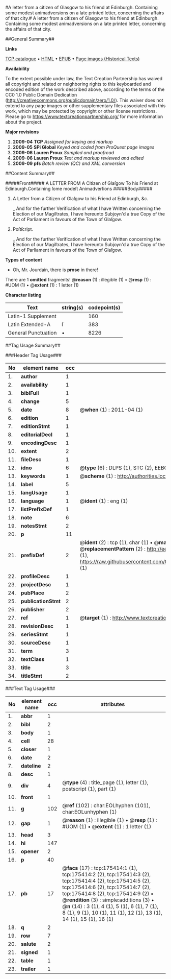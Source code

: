 #A letter from a citizen of Glasgow to his friend at Edinburgh. Containing some modest animadversions on a late printed letter, concerning the affairs of that city.#
A letter from a citizen of Glasgow to his friend at Edinburgh. Containing some modest animadversions on a late printed letter, concerning the affairs of that city.

##General Summary##

**Links**

[TCP catalogue](http://www.ota.ox.ac.uk/tcp/)  • 
[HTML](http://tei.it.ox.ac.uk/tcp/Texts-HTML/free/B01/B01519.html)  • 
[EPUB](http://tei.it.ox.ac.uk/tcp/Texts-EPUB/free/B01/B01519.epub) • 
[Page images (Historical Texts)](https://historicaltexts.jisc.ac.uk/eebo-52211682e)

**Availability**

To the extent possible under law, the Text Creation Partnership has waived all copyright and related or neighboring rights to this keyboarded and encoded edition of the work described above, according to the terms of the CC0 1.0 Public Domain Dedication (http://creativecommons.org/publicdomain/zero/1.0/). This waiver does not extend to any page images or other supplementary files associated with this work, which may be protected by copyright or other license restrictions. Please go to https://www.textcreationpartnership.org/ for more information about the project.

**Major revisions**

1. __2009-04__ __TCP__ *Assigned for keying and markup*
1. __2009-05__ __SPi Global__ *Keyed and coded from ProQuest page images*
1. __2009-06__ __Lauren Proux__ *Sampled and proofread*
1. __2009-06__ __Lauren Proux__ *Text and markup reviewed and edited*
1. __2009-09__ __pfs__ *Batch review (QC) and XML conversion*

##Content Summary##

#####Front#####
A LETTER FROM A Citizen of Glaſgow To his Friend at Edinburgh.Containing ſome modeſt Animadverſions 
#####Body#####

1. A Letter from a Citizen of Glaſgow to his Friend at Edinburgh, &c.

    _ And for the further Verification of what I have Written concerning the Election of our Magiſtrates, I have hereunto Subjoyn'd a true Copy of the Act of Parliament in favours of the Town of Glaſgow.

1. Poſtſcript.

    _ And for the further Verification of what I have Written concerning the Election of our Magiſtrates, I have hereunto Subjoyn'd a true Copy of the Act of Parliament in favours of the Town of Glaſgow.

**Types of content**

  * Oh, Mr. Jourdain, there is **prose** in there!

There are 1 **omitted** fragments! 
 @__reason__ (1) : illegible (1)  •  @__resp__ (1) : #UOM (1)  •  @__extent__ (1) : 1 letter (1)

**Character listing**


|Text|string(s)|codepoint(s)|
|---|---|---|
|Latin-1 Supplement| |160|
|Latin Extended-A|ſ|383|
|General Punctuation|•|8226|

##Tag Usage Summary##

###Header Tag Usage###

|No|element name|occ|attributes|
|---|---|---|---|
|1.|__author__|1||
|2.|__availability__|1||
|3.|__biblFull__|1||
|4.|__change__|5||
|5.|__date__|8| @__when__ (1) : 2011-04 (1)|
|6.|__edition__|1||
|7.|__editionStmt__|1||
|8.|__editorialDecl__|1||
|9.|__encodingDesc__|1||
|10.|__extent__|2||
|11.|__fileDesc__|1||
|12.|__idno__|6| @__type__ (6) : DLPS (1), STC (2), EEBO-CITATION (1), OCLC (1), VID (1)|
|13.|__keywords__|1| @__scheme__ (1) : http://authorities.loc.gov/ (1)|
|14.|__label__|5||
|15.|__langUsage__|1||
|16.|__language__|1| @__ident__ (1) : eng (1)|
|17.|__listPrefixDef__|1||
|18.|__note__|6||
|19.|__notesStmt__|2||
|20.|__p__|11||
|21.|__prefixDef__|2| @__ident__ (2) : tcp (1), char (1)  •  @__matchPattern__ (2) : ([0-9\-]+):([0-9IVX]+) (1), (.+) (1)  •  @__replacementPattern__ (2) : http://eebo.chadwyck.com/downloadtiff?vid=$1&page=$2 (1), https://raw.githubusercontent.com/textcreationpartnership/Texts/master/tcpchars.xml#$1 (1)|
|22.|__profileDesc__|1||
|23.|__projectDesc__|1||
|24.|__pubPlace__|2||
|25.|__publicationStmt__|2||
|26.|__publisher__|2||
|27.|__ref__|1| @__target__ (1) : http://www.textcreationpartnership.org/docs/. (1)|
|28.|__revisionDesc__|1||
|29.|__seriesStmt__|1||
|30.|__sourceDesc__|1||
|31.|__term__|3||
|32.|__textClass__|1||
|33.|__title__|3||
|34.|__titleStmt__|2||


###Text Tag Usage###

|No|element name|occ|attributes|
|---|---|---|---|
|1.|__abbr__|1||
|2.|__bibl__|2||
|3.|__body__|1||
|4.|__cell__|28||
|5.|__closer__|1||
|6.|__date__|2||
|7.|__dateline__|2||
|8.|__desc__|1||
|9.|__div__|4| @__type__ (4) : title_page (1), letter (1), postscript (1), part (1)|
|10.|__front__|1||
|11.|__g__|102| @__ref__ (102) : char:EOLhyphen (101), char:EOLunhyphen (1)|
|12.|__gap__|1| @__reason__ (1) : illegible (1)  •  @__resp__ (1) : #UOM (1)  •  @__extent__ (1) : 1 letter (1)|
|13.|__head__|3||
|14.|__hi__|147||
|15.|__opener__|2||
|16.|__p__|40||
|17.|__pb__|17| @__facs__ (17) : tcp:175414:1 (1), tcp:175414:2 (2), tcp:175414:3 (2), tcp:175414:4 (2), tcp:175414:5 (2), tcp:175414:6 (2), tcp:175414:7 (2), tcp:175414:8 (2), tcp:175414:9 (2)  •  @__rendition__ (3) : simple:additions (3)  •  @__n__ (14) : 3 (1), 4 (1), 5 (1), 6 (1), 7 (1), 8 (1), 9 (1), 10 (1), 11 (1), 12 (1), 13 (1), 14 (1), 15 (1), 16 (1)|
|18.|__q__|2||
|19.|__row__|7||
|20.|__salute__|2||
|21.|__signed__|1||
|22.|__table__|1||
|23.|__trailer__|1||
